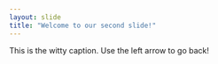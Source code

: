 ```yaml
---
layout: slide
title: "Welcome to our second slide!"
---
```

This is the witty caption. 
Use the left arrow to go back!
